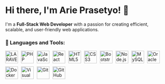 # Hi there, I'm Arie Prasetyo! 👋

I'm a **Full-Stack Web Developer** with a passion for creating efficient, scalable, and user-friendly web applications.

### 🌟 Languages and Tools:

<div style="display: flex; flex-wrap: wrap; gap: 10px;">
  <img alt="LARAVEL" width="40px" src="https://cdn.jsdelivr.net/gh/devicons/devicon@latest/icons/laravel/laravel-original.svg" />
  <img alt="PHP" width="40px" src="https://cdn.jsdelivr.net/gh/devicons/devicon@latest/icons/php/php-original.svg" />
  <img alt="JavaScript" width="40px" src="https://cdn.jsdelivr.net/gh/devicons/devicon/icons/javascript/javascript-original.svg" />
  <img alt="React" width="40px" src="https://cdn.jsdelivr.net/gh/devicons/devicon/icons/react/react-original.svg" />
  <img alt="HTML5" width="40px" src="https://cdn.jsdelivr.net/gh/devicons/devicon/icons/html5/html5-original.svg" />
  <img alt="CSS3" width="40px" src="https://cdn.jsdelivr.net/gh/devicons/devicon/icons/css3/css3-original.svg" />
  <img alt="Bootstrap5" width="40px" src="https://cdn.jsdelivr.net/gh/devicons/devicon@latest/icons/bootstrap/bootstrap-original.svg" />
  <img alt="Node.js" width="40px" src="https://cdn.jsdelivr.net/gh/devicons/devicon/icons/nodejs/nodejs-original.svg" />
  <img alt="MySQL" width="40px" src="https://cdn.jsdelivr.net/gh/devicons/devicon/icons/mysql/mysql-original.svg" />
  <img alt="Oracle" width="40px" src="https://cdn.jsdelivr.net/gh/devicons/devicon@latest/icons/oracle/oracle-original.svg" />
  <img alt="Docker" width="40px" src="https://cdn.jsdelivr.net/gh/devicons/devicon@latest/icons/docker/docker-original.svg" />
  <img alt="Visual Studio Code" width="40px" src="https://cdn.jsdelivr.net/gh/devicons/devicon/icons/vscode/vscode-original.svg" />
  <img alt="Git" width="40px" src="https://cdn.jsdelivr.net/gh/devicons/devicon/icons/git/git-original.svg" />
  <img alt="GitHub" width="40px" src="https://user-images.githubusercontent.com/3369400/139447912-e0f43f33-6d9f-45f8-be46-2df5bbc91289.png" />
</div>
